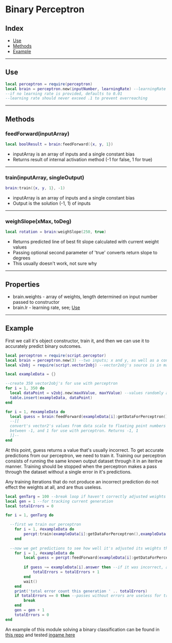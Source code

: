 # Binary Perceptron

## Index

-   [Use](#use)
-   [Methods](#methods)
-   [Example](#example)

---

## Use

```lua
local perceptron = require(perceptron)
local brain = perceptron.new(inputNumber, learningRate) --learningRate is optional
--if no learning rate is provided, defaults to 0.01
--learning rate should never exceed .1 to prevent overreaching
```
---

## Methods

### feedForward(inputArray)

```lua
local boolResult = brain:feedForward({x, y, 1})
```

-   inputArray is an array of inputs and a single constant bias
-   Returns result of internal activation method (-1 for false, 1 for true)

---

### train(inputArray, singleOutput)

```lua
brain:train({x, y, 1}, -1)
```

-   inputArray is an array of inputs and a single constant bias
-   Output is the solution (-1, 1) of inputs

---

### weighSlope(xMax, toDeg)

```lua
local rotation = brain:weighSlope(250, true)
```
-   Returns predicted line of best fit slope calculated with current weight values
-   Passing optional second parameter of 'true' converts return slope to degrees
-   This usually doesn't work, not sure why

---

## Properties

-   brain.weights - array of weights, length determined on input number passed to constructor
-   brain.lr - learning rate, see; [Use](#use)

---


## Example

First we call it's object constructor, train it, and then we can use it to accurately predict binary outcomes.

```lua
local perceptron = require(script.perceptor)
local brain = perceptron.new(3) --two inputs; x and y, as well as a constant bias
local v2obj = require(script.vector2obj) --vector2obj's source is in master\lib

local exampleData = {}

--create 350 vector2obj's for use with perceptron
for i = 1, 350 do
  local dataPoint = v2obj.new(maxXValue, maxYValue) --values randomly assigned in constructor
  table.insert(exampleData, dataPoint)
end

for i = 1, #exampleData do
  local guess = brain:feedForward(exampleData[i]:getDataForPerceptron()) 
  --[[
  convert's vector2's values from data scale to floating point numbers
  between -1, and 1 for use with perceptron. Returns -1, 1
  ]]-- 
end
```

At this point, guess returns a value that's usually incorrect.
To get accurate predictions from our perceptron, we need to train it.
Training our perceptron consists of running the same known output dataset through it
in an iteritve manner. Training should be stopped when the perceptron makes a pass through the dataset
without a single error in it's predictions.

Any training iterations that do not produce an incorrect prediction do not effect the weights at all, and are thus useless.

```lua
local genTarg = 100 --break loop if haven't correctly adjusted weights by now
local gen = 1 --for tracking current generation
local totalErrors = 0

for i = 1, genTarg do

  --first we train our perceptron
	for i = 1, #exampleData do
		percpt:train(exampleData[i]:getDataForPerceptron(),exampleData[i].answer)
	end
	
  --now we get predictions to see how well it's adjusted its weights the previous generation
	for i = 1, #exampleData do
		local guess = percpt:feedForward(exampleData[i]:getDataForPerceptron())
    
		if guess ~= exampleData[i].answer then --if it was incorrect, add to our error count.
			totalErrors = totalErrors + 1
		end
		wait()
	end
	print('total error count this generation ' .. totalErrors)
	if totalErrors == 0 then --passes without errors are useless for training, so break the loop.
		break
	end
	gen = gen + 1
	totalErrors = 0
end
```

An example of this module solving a binary classification can be found in [this repo](../../examples/guiPerceptron.lua)
and tested [ingame here](https://www.roblox.com/games/1213473389/Simple-Neural-Network-Demo)
